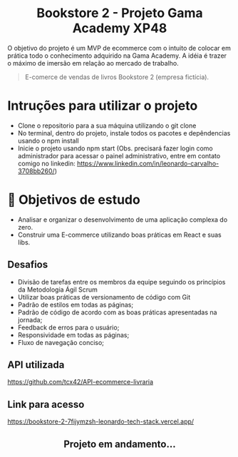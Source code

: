 <h1 align="center"> Bookstore 2 - Projeto Gama Academy XP48 </h1>

O objetivo do projeto é um MVP de ecommerce com o
intuito de colocar em prática todo o conhecimento
adquirido na Gama Academy. A idéia é
trazer o máximo de imersão em relação ao mercado de
trabalho.

> E-comerce de vendas de livros Bookstore 2 (empresa fictícia).

# Intruções para utilizar o projeto
- Clone o repositorio para a sua máquina utilizando o git clone 
- No terminal, dentro do projeto, instale todos os pacotes e depêndencias usando o npm install
- Inicie o projeto usando npm start
(Obs. precisará fazer login como administrador para acessar o painel administrativo, entre em contato comigo no linkedin:
https://www.linkedin.com/in/leonardo-carvalho-3708bb260/)

# 📁 Objetivos de estudo
- Analisar e organizar o desenvolvimento de uma aplicação complexa do zero.
- Construir uma E-commerce utilizando boas práticas em React e suas libs.

## Desafios
* Divisão de tarefas entre os membros da equipe seguindo os princípios da Metodologia Ágil Scrum
* Utilizar boas práticas de versionamento de código com Git
* Padrão de estilos em todas as páginas;
* Padrão de código de acordo com as boas práticas apresentadas na jornada;
* Feedback de erros para o usuário;
* Responsividade em todas as páginas;
* Fluxo de navegação conciso;

## API utilizada
https://github.com/tcx42/API-ecommerce-livraria

## Link para acesso
https://bookstore-2-7fijymzsh-leonardo-tech-stack.vercel.app/

<h2 align="center"> Projeto em andamento... </h2>